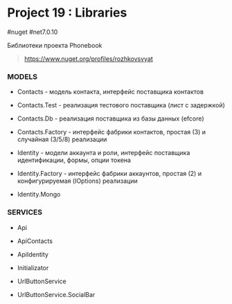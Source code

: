 # Project 19 : Libraries
#nuget #net7.0.10

Библиотеки проекта Phonebook

> https://www.nuget.org/profiles/rozhkovsvyat

### MODELS

* Contacts - модель контакта, интерфейс поставщика контактов

* Contacts.Test - реализация тестового поставщика (лист с задержкой)

* Contacts.Db - реализация поставщика из базы данных (efcore)
  
* Contacts.Factory - интерфейс фабрики контактов, простая (3) и случайная (3/5/8) реализации

* Identity - модели аккаунта и роли, интерфейс поставщика идентификации, формы, опции токена

* Identity.Factory - интерфейс фабрики аккаунтов, простая (2) и конфигурируемая (IOptions) реализации

* Identity.Mongo

### SERVICES

* Api

* ApiContacts

* ApiIdentity

* Initializator

* UrlButtonService

* UrlButtonService.SocialBar
